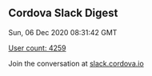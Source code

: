 ## Cordova Slack Digest
Sun, 06 Dec 2020 08:31:42 GMT

[User count: 4259](https://cordova.slack.com/)


Join the conversation at [slack.cordova.io](http://slack.cordova.io/)
